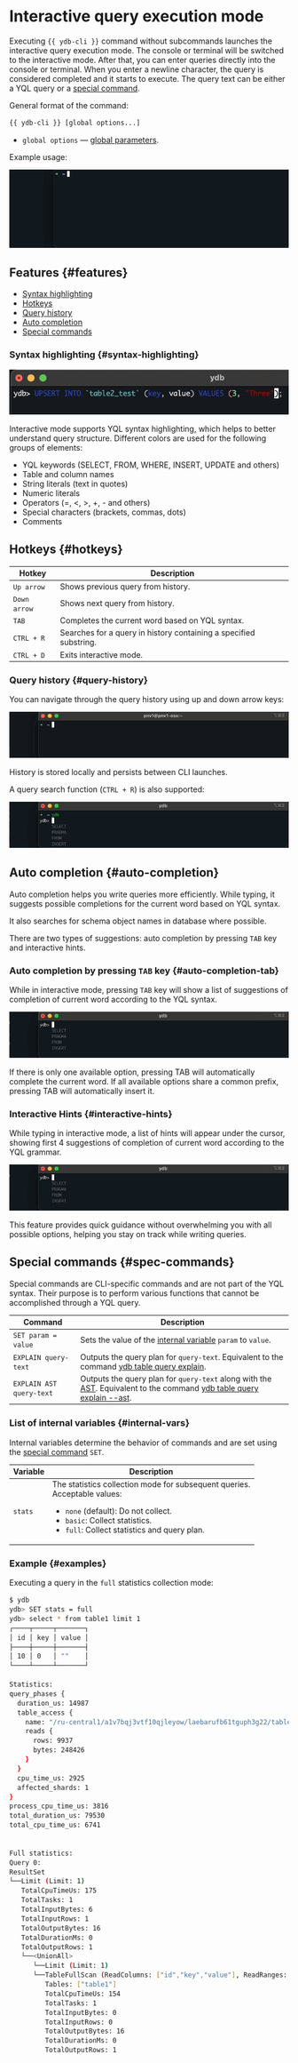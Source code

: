 # Interactive query execution mode

Executing `{{ ydb-cli }}` command without subcommands launches the interactive query execution mode. The console or terminal will be switched to the interactive mode. After that, you can enter queries directly into the console or terminal. When you enter a newline character, the query is considered completed and it starts to execute. The query text can be either a YQL query or a [special command](#spec-commands).

General format of the command:

```bash
{{ ydb-cli }} [global options...]
```

* `global options` — [global parameters](commands/global-options.md).

Example usage:

![Example](_assets/general-example.gif)

## Features {#features}

* [Syntax highlighting](#syntax-highlighting)
* [Hotkeys](#hotkeys)
* [Query history](#query-history)
* [Auto completion](#auto-completion)
* [Special commands](#spec-commands)

### Syntax highlighting {#syntax-highlighting}

![Syntax highlighting](_assets/highlighting.jpg)

Interactive mode supports YQL syntax highlighting, which helps to better understand query structure. Different colors are used for the following groups of elements:

* YQL keywords (SELECT, FROM, WHERE, INSERT, UPDATE and others)
* Table and column names
* String literals (text in quotes)
* Numeric literals
* Operators (=, <, >, +, - and others)
* Special characters (brackets, commas, dots)
* Comments

## Hotkeys {#hotkeys}

| Hotkey        | Description                                                               |
|---------------|---------------------------------------------------------------------------|
| `Up arrow`    | Shows previous query from history.                                        |
| `Down arrow`  | Shows next query from history.                                            |
| `TAB`         | Completes the current word based on YQL syntax.                          |
| `CTRL + R`    | Searches for a query in history containing a specified substring.         |
| `CTRL + D`    | Exits interactive mode.                                                   |

### Query history {#query-history}

You can navigate through the query history using up and down arrow keys:

![History](_assets/history.gif)

History is stored locally and persists between CLI launches.

A query search function (`CTRL + R`) is also supported:

![Search](_assets/history-search.gif)

## Auto completion {#auto-completion}

Auto completion helps you write queries more efficiently. While typing, it suggests possible completions for the current word based on YQL syntax.

It also searches for schema object names in database where possible.

There are two types of suggestions: auto completion by pressing `TAB` key and interactive hints.

### Auto completion by pressing `TAB` key {#auto-completion-tab}

While in interactive mode, pressing `TAB` key will show a list of suggestions of completion of current word according to the YQL syntax.

![Auto completion](_assets/candidates.gif)

If there is only one available option, pressing TAB will automatically complete the current word.
If all available options share a common prefix, pressing TAB will automatically insert it.

### Interactive Hints {#interactive-hints}

While typing in interactive mode, a list of hints will appear under the cursor, showing first 4 suggestions of completion of current word according to the YQL grammar.

![Interactive hints](_assets/hints.gif)

This feature provides quick guidance without overwhelming you with all possible options, helping you stay on track while writing queries.

## Special commands {#spec-commands}

Special commands are CLI-specific commands and are not part of the YQL syntax. Their purpose is to perform various functions that cannot be accomplished through a YQL query.

| Command                  | Description                                                                                                                                                                      |
|--------------------------|----------------------------------------------------------------------------------------------------------------------------------------------------------------------------------|
| `SET param = value`      | Sets the value of the [internal variable](#internal-vars) `param` to `value`.                                                                                                    |
| `EXPLAIN query-text`     | Outputs the query plan for `query-text`. Equivalent to the command [ydb table query explain](commands/explain-plan.md#explain-plan).                                             |
| `EXPLAIN AST query-text` | Outputs the query plan for `query-text` along with the [AST](commands/explain-plan.md). Equivalent to the command [ydb table query explain --ast](commands/explain-plan.md#ast). |

### List of internal variables {#internal-vars}

Internal variables determine the behavior of commands and are set using the [special command](#spec-commands) `SET`.

| Variable | Description |
|----------|---|
| `stats`  | The statistics collection mode for subsequent queries.<br/>Acceptable values:<ul><li>`none` (default): Do not collect.</li><li>`basic`: Collect statistics.</li><li>`full`: Collect statistics and query plan.</li></ul> |

### Example {#examples}

Executing a query in the `full` statistics collection mode:

```bash
$ ydb
ydb> SET stats = full
ydb> select * from table1 limit 1
┌────┬─────┬───────┐
│ id │ key │ value │
├────┼─────┼───────┤
│ 10 │ 0   │ ""    │
└────┴─────┴───────┘

Statistics:
query_phases {
  duration_us: 14987
  table_access {
    name: "/ru-central1/a1v7bqj3vtf10qjleyow/laebarufb61tguph3g22/table1"
    reads {
      rows: 9937
      bytes: 248426
    }
  }
  cpu_time_us: 2925
  affected_shards: 1
}
process_cpu_time_us: 3816
total_duration_us: 79530
total_cpu_time_us: 6741


Full statistics:
Query 0:
ResultSet
└──Limit (Limit: 1)
   TotalCpuTimeUs: 175
   TotalTasks: 1
   TotalInputBytes: 6
   TotalInputRows: 1
   TotalOutputBytes: 16
   TotalDurationMs: 0
   TotalOutputRows: 1
   └──<UnionAll>
      └──Limit (Limit: 1)
      └──TableFullScan (ReadColumns: ["id","key","value"], ReadRanges: ["key (-∞, +∞)"], Table: impex_table)
         Tables: ["table1"]
         TotalCpuTimeUs: 154
         TotalTasks: 1
         TotalInputBytes: 0
         TotalInputRows: 0
         TotalOutputBytes: 16
         TotalDurationMs: 0
         TotalOutputRows: 1
```
